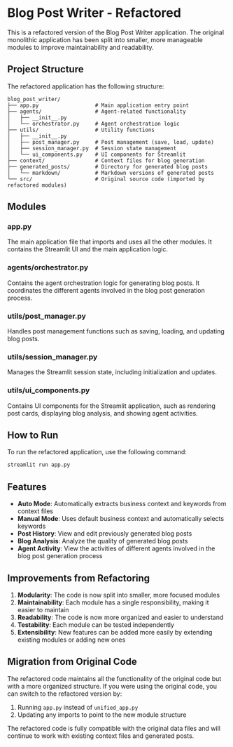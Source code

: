# Blog Post Writer - Refactored

This is a refactored version of the Blog Post Writer application. The original monolithic application has been split into smaller, more manageable modules to improve maintainability and readability.

## Project Structure

The refactored application has the following structure:

```
blog_post_writer/
├── app.py                  # Main application entry point
├── agents/                 # Agent-related functionality
│   ├── __init__.py
│   └── orchestrator.py     # Agent orchestration logic
├── utils/                  # Utility functions
│   ├── __init__.py
│   ├── post_manager.py     # Post management (save, load, update)
│   ├── session_manager.py  # Session state management
│   └── ui_components.py    # UI components for Streamlit
├── context/                # Context files for blog generation
├── generated_posts/        # Directory for generated blog posts
│   └── markdown/           # Markdown versions of generated posts
└── src/                    # Original source code (imported by refactored modules)
```

## Modules

### app.py

The main application file that imports and uses all the other modules. It contains the Streamlit UI and the main application logic.

### agents/orchestrator.py

Contains the agent orchestration logic for generating blog posts. It coordinates the different agents involved in the blog post generation process.

### utils/post_manager.py

Handles post management functions such as saving, loading, and updating blog posts.

### utils/session_manager.py

Manages the Streamlit session state, including initialization and updates.

### utils/ui_components.py

Contains UI components for the Streamlit application, such as rendering post cards, displaying blog analysis, and showing agent activities.

## How to Run

To run the refactored application, use the following command:

```bash
streamlit run app.py
```

## Features

- **Auto Mode**: Automatically extracts business context and keywords from context files
- **Manual Mode**: Uses default business context and automatically selects keywords
- **Post History**: View and edit previously generated blog posts
- **Blog Analysis**: Analyze the quality of generated blog posts
- **Agent Activity**: View the activities of different agents involved in the blog post generation process

## Improvements from Refactoring

1. **Modularity**: The code is now split into smaller, more focused modules
2. **Maintainability**: Each module has a single responsibility, making it easier to maintain
3. **Readability**: The code is now more organized and easier to understand
4. **Testability**: Each module can be tested independently
5. **Extensibility**: New features can be added more easily by extending existing modules or adding new ones

## Migration from Original Code

The refactored code maintains all the functionality of the original code but with a more organized structure. If you were using the original code, you can switch to the refactored version by:

1. Running `app.py` instead of `unified_app.py`
2. Updating any imports to point to the new module structure

The refactored code is fully compatible with the original data files and will continue to work with existing context files and generated posts.